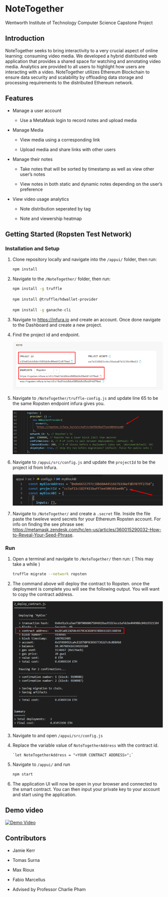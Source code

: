 



# NoteTogether

   Wentworth Institute of Technology Computer Science Capstone Project

## Introduction

   NoteTogether seeks to bring interactivity to a very crucial aspect of online learning: consuming video media. We developed a hybrid distributed web application that provides    a shared space for watching and annotating video media. Analytics are provided to all users to highlight how users are interacting with a video. NoteTogether utilizes            Ethereum Blockchain to ensure data security and scalability by offloading data storage and processing requirements to the distributed Ethereum network. 

## Features

   - Manage a user account
    
      - Use a MetaMask login to record notes and upload media
         
   - Manage Media
   
      - View media using a corresponding link
         
      - Upload media and share links with other users
         
   - Manage their notes
         
      - Take notes that will be sorted by timestamp as well as view other user’s notes
   
      - View notes in both static and dynamic notes depending on the user’s preference
   
   - View video usage analytics
   
      - Note distribution seperated by tag
      
      - Note and viewership heatmap



## Getting Started (Ropsten Test Network)

### Installation and Setup

1. Clone repository locally and navigate into the `/appui/` folder, then run:

   ```bash
   npm install
   ```

2. Navigate to the `/NoteTogether/` folder, then run:

   ```bash
   npm install -g truffle

   npm install @truffle/hdwallet-provider

   npm install -g ganache-cli
   ```

3. Navigate to https://infura.io and create an account. Once done navigate to the Dashboard and create a new project.

4. Find the project id and endpoint.

   ![Infura Keys](/images/Infura_Project_Info.png)

5. Navigate to `/NoteTogether/truffle-config.js` and update line 65 to be the same Ropsten endpoint infura gives you.

   ![Truffle Config](/images/Truffle-Config-Ropsten-URL.png)

6. Navigate to `/appui/src/config.js` and update the `projectId` to be the project id from Infura.

   ![Config JS](/images/Config-Project-Id.PNG)

7. Navigate to `/NoteTogether/` and create a `.secret` file. Inside the file paste the tweleve word secrets for your Ethereum Ropsten account. For info on finding the see phrase see: https://metamask.zendesk.com/hc/en-us/articles/360015290032-How-to-Reveal-Your-Seed-Phrase.

### Run

1.  Open a terminal and navigate to `/NoteTogether/` then run: ( This may take a while )
    ```bash
    truffle migrate --network ropsten
    ```
2.  The command above will deploy the contract to Ropsten. once the deployment is complete you will see the following output. You will want to copy the contract address.

    ![Truffle Migrate Output](/images/Truffle-Migrate-Ropsten-Output.png)

3.  Navigate to and open `/appui/src/config.js`

4.  Replace the variable value of `NoteTogetherAddress` with the contract id.

        `let NoteTogetherAddress = "<YOUR CONTRACT ADDRESS>";`

5.  Navigate to `/appui/` and run

    ```bash
    npm start
    ```

6.  The application UI will now be open in your browser and connected to the smart contract. You can then input your private key to your account and start using the application.

## Demo video

   [![Demo Video](https://img.youtube.com/vi/edE044rYUcI/0.jpg)](https://youtu.be/edE044rYUcI)

## Contributors

- Jamie Kerr
- Tomas Surna
- Max Rioux
- Fabio Marcellus

- Advised by Professor Charlie Pham
